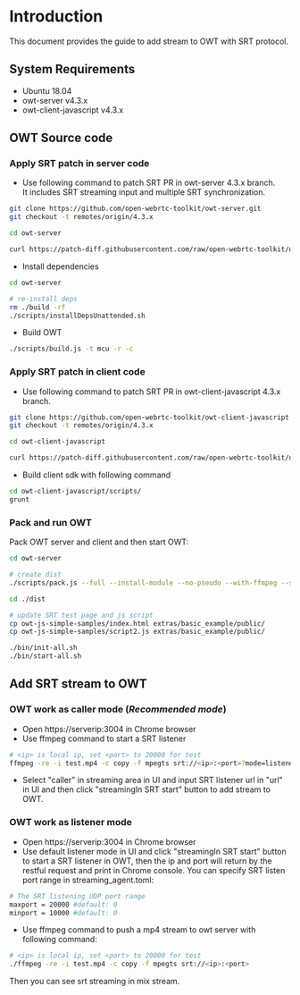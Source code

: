 
# Introduction

This document provides the guide to add stream to OWT with SRT protocol.

## System Requirements

- Ubuntu 18.04
- owt-server v4.3.x
- owt-client-javascript v4.3.x

## OWT Source code

### Apply SRT patch in server code
- Use following command to patch SRT PR in owt-server 4.3.x branch.<br>
It includes SRT streaming input and multiple SRT synchronization.

```bash
git clone https://github.com/open-webrtc-toolkit/owt-server.git
git checkout -t remotes/origin/4.3.x

cd owt-server

curl https://patch-diff.githubusercontent.com/raw/open-webrtc-toolkit/owt-server/pull/744.patch | git am
```

- Install dependencies

```bash
cd owt-server

# re-install deps
rm ./build -rf
./scripts/installDepsUnattended.sh
```

- Build OWT

```bash
./scripts/build.js -t mcu -r -c
```

### Apply SRT patch in client code
- Use following command to patch SRT PR in owt-client-javascript 4.3.x branch.

```bash
git clone https://github.com/open-webrtc-toolkit/owt-client-javascript.git
git checkout -t remotes/origin/4.3.x

cd owt-client-javascript

curl https://patch-diff.githubusercontent.com/raw/open-webrtc-toolkit/owt-client-javascript/pull/401.patch | git am
```

- Build client sdk with following command

```bash
cd owt-client-javascript/scripts/
grunt
```

### Pack and run OWT 
Pack OWT server and client and then start OWT:
```bash
cd owt-server

# create dist
./scripts/pack.js --full --install-module --no-pseudo --with-ffmpeg --sample-path <PATH>/owt-client-javascript/dist/samples/conference

cd ./dist

# update SRT test page and js script
cp owt-js-simple-samples/index.html extras/basic_example/public/
cp owt-js-simple-samples/script2.js extras/basic_example/public/

./bin/init-all.sh
./bin/start-all.sh
```

## Add SRT stream to OWT
### OWT work as caller mode (***Recommended mode***)
- Open https://serverip:3004 in Chrome browser
- Use ffmpeg command to start a SRT listener

```bash
# <ip> is local ip, set <port> to 20000 for test
ffmpeg -re -i test.mp4 -c copy -f mpegts srt://<ip>:<port>?mode=listener
```

- Select "caller" in streaming area in UI and input SRT listener url in "url" in UI and then click "streamingIn SRT start" button to add stream to OWT.

### OWT work as listener mode
- Open https://serverip:3004 in Chrome browser
- Use default listener mode in UI and click "streamingIn SRT start" button to start a SRT listener in OWT, then the ip and port will return by the restful request and print in Chrome console. You can specify SRT listen port range in streaming_agent.toml:

```bash
# The SRT listening UDP port range
maxport = 20000 #default: 0
minport = 10000 #default: 0
```

- Use ffmpeg command to push a mp4 stream to owt server with following command:

```bash
# <ip> is local ip, set <port> to 20000 for test
./ffmpeg -re -i test.mp4 -c copy -f mpegts srt://<ip>:<port>
```

Then you can see srt streaming in mix stream.

